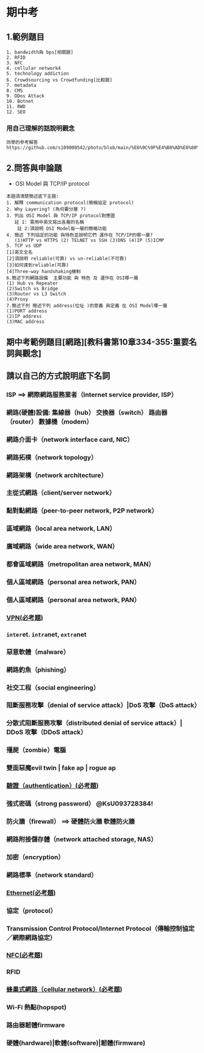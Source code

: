 # 期中考
## 1.範例題目
```
1. bandwidth與 bps[相關題]
2. RFID
3. NFC
4. cellular network4
5. technology addiction
6. Crowdsourcing vs Crowdfunding[比較題]
7. metadata
8. CMS
9. DDos Attack
10. Botnet
11. RWD
12. SEO
```

### 用自己理解的話說明觀念
```
同學的參考解答
https://github.com/s109000542/photo/blob/main/%E6%9C%9F%E4%B8%AD%E8%80%83.md
```

## 2.問答與申論題 
- OSI Model 與 TCP/IP protocol
```
本題須清楚簡述底下主題:
1. 解釋 communication protocol(簡稱協定 protocol)
2. Why Layering? (為何要分層 ?)
3. 列出 OSI Model 與 TCP/IP protocol對應圖
   註 1: 需用中英文寫出各層的名稱
    註 2:須說明 OSI Model每一層的簡略功能
4. 簡述 下列協定的功能 與特色並說明它們 運作在 TCP/IP的哪一層?
   (1)HTTP vs HTTPS (2) TELNET vs SSH (3)DNS (4)IP (5)ICMP
5. TCP vs UDP
[1]英文全名
[2]須說明 reliable(可靠) vs un-reliable(不可靠)
[3]如何達到reliable(可靠)
[4]Three-way handshaking機制
6.簡述下列網路設備  主要功能 與 特色 及 運作在 OSI哪一層
(1) Hub vs Repeater
(2)Switch vs Bridge
(3)Router vs L3 Switch
(4)Proxy
7.簡述下列 簡述下列 address(位址 )的意義 與定義 在 OSI Model哪一層
(1)PORT address
(2)IP address
(3)MAC address
```
## 期中考範例題目[網路][教科書第10章334-355:重要名詞與觀念]

## 請以自己的方式說明底下名詞 
### ISP  ==> 網際網路服務業者（Internet service provider, ISP）
### 網路(硬體)設備: 集線器（hub） 交換器（switch） 路由器（router） 數據機（modem）
### 網路介面卡（network interface card, NIC）
### 網路拓樸（network topology）
### 網路架構（network architecture）
### 主從式網路（client/server network）
### 點對點網路（peer-to-peer network, P2P network）
### 區域網路（local area network, LAN）
### 廣域網路（wide area network, WAN）
### 都會區域網路（metropolitan area network, MAN）
### 個人區域網路（personal area network, PAN）
### 個人區域網路（personal area network, PAN）
### [VPN(必考題)]()
### `inter`et. `intra`net, `extra`net
### 惡意軟體（malware）
### 網路釣魚（phishing）
### 社交工程（social engineering）
### 阻斷服務攻擊（denial of service attack）|DoS 攻擊（DoS attack）
### 分散式阻斷服務攻擊（distributed denial of service attack）| DDoS 攻擊（DDoS attack） 
### 殭屍（zombie）電腦
### 雙面惡魔evil twin | fake ap |  rogue ap
### [驗證（authentication）(必考題)]() 
### 強式密碼（strong password）   @KsU093728384!
### 防火牆（firewall） ==> 硬體防火牆   軟體防火牆
### 網路附接儲存體（network attached storage, NAS）
### 加密（encryption）
### 網路標準（network standard）
### [Ethernet(必考題)]()
### 協定（protocol）
### Transmission Control Protocol/Internet Protocol（傳輸控制協定／網際網路協定） 
### [NFC(必考題)]()
### RFID
### [蜂巢式網路（cellular network）(必考題)]()
### Wi-Fi 熱點(hopspot)
### 路由器韌體firmware
### 硬體(hardware)|軟體(software)|韌體(firmware)
